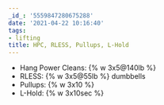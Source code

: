 ```yaml
---
_id_: '5559847280675288'
date: '2021-04-22 10:16:40'
tags:
- lifting
title: HPC, RLESS, Pullups, L-Hold
---
```


- Hang Power Cleans: {% w 3x5@140lb %}
- RLESS: {% w 3x5@55lb %} dumbbells
- Pullups: {% w 3x10 %}
- L-Hold: {% w 3x10sec %}
